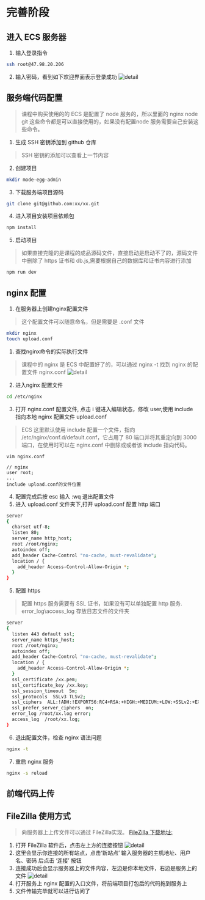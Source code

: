 # 完善阶段

## 进入 ECS 服务器
1. 输入登录指令
```bash
ssh root@47.98.20.206
```
2. 输入密码，看到如下欢迎界面表示登录成功
![detail](../images/ecs1.jpg)

## 服务端代码配置
> 课程中购买使用的的 ECS 是配置了 node 服务的，所以里面的 nginx node git 这些命令都是可以直接使用的，如果没有配置node 服务需要自己安装这些命令。
1. 生成 SSH 密钥添加到 github 仓库
> SSH 密钥的添加可以查看上一节内容
2. 创建项目
```bash
mkdir mode-egg-admin
```
3. 下载服务端项目源码
```bash
git clone git@github.com:xx/xx.git
```
4. 进入项目安装项目依赖包
```bash
npm install
```
5. 启动项目
> 如果直接克隆的是课程的成品源码文件，直接启动是启动不了的，源码文件中删除了 https 证书和 db.js,需要根据自己的数据库和证书内容进行添加 
```bash
npm run dev
```
## nginx 配置
1. 在服务器上创建nginx配置文件
> 这个配置文件可以随意命名，但是需要是 .conf 文件
```bash
mkdir nginx
touch upload.conf
```
1. 查找nginx命令的实际执行文件
> 课程中的 nginx 是 ECS 中配置好了的，可以通过 nginx -t 找到 nginx 的配置文件 nginx.conf
![detail](../images/nginx1.png)
2. 进入nginx 配置文件
```bash
cd /etc/nginx
```
3. 打开 nginx.conf 配置文件, 点击 i 键进入编辑状态，修改 user,使用 include 指向本地 nginx 配置文件 upload.conf
> ECS 这里默认使用 include 配置一个文件，指向 /etc/nginx/conf.d/default.conf，它占用了 80 端口并将其重定向到 3000端口，在使用时可以在 nginx.conf 中删除或或者该 include 指向代码。
```
vim nginx.conf

// nginx
user root;
...
include upload.conf的文件位置
```
4. 配置完成后按 esc 输入 :wq 退出配置文件
5. 进入 upload.conf 文件夹下,打开 upload.conf 配置 http 端口
```bash
server
{ 
  charset utf-8;
  listen 80;
  server_name http_host;
  root /root/nginx;
  autoindex off;
  add_header Cache-Control "no-cache, must-revalidate";
  location / { 
    add_header Access-Control-Allow-Origin *;
  }
}
```
5. 配置 https
> 配置 https 服务需要有 SSL 证书，如果没有可以单独配置 http 服务. error_log\access_log 存放日志文件的文件夹
```bash
server
{
  listen 443 default ssl;
  server_name https_host;
  root /root/nginx;
  autoindex off;
  add_header Cache-Control "no-cache, must-revalidate";
  location / {
    add_header Access-Control-Allow-Origin *;
  }
  ssl_certificate /xx.pem;
  ssl_certificate_key /xx.key;
  ssl_session_timeout  5m;
  ssl_protocols  SSLv3 TLSv2;
  ssl_ciphers  ALL:!ADH:!EXPORT56:RC4+RSA:+HIGH:+MEDIUM:+LOW:+SSLv2:+EXP;
  ssl_prefer_server_ciphers  on;
  error_log /root/xx.log error;
  access_log  /root/xx.log;
}
```
6. 退出配置文件，检查 nginx 语法问题
```bash
nginx -t 
```
7. 重启 nginx 服务
```bash
nginx -s reload
```

## 前端代码上传

## FileZilla 使用方式
> 向服务器上上传文件可以通过 FileZilla实现。 [FileZilla 下载地址:](https://filezilla-project.org/)
1. 打开 FileZilla 软件后，点击左上方的连接按钮
![detail](../images/filezilla1.jpg)
2. 这里会显示你连接的所有站点，点击‘新站点’ 输入服务器的主机地址、用户名、密码 后点击 ‘连接’ 按钮
3. 连接成功后会显示服务器上的文件内容，左边是你本地文件，右边是服务上的文件
![detail](../images/filezilla2.jpg)
4. 打开服务上 nginx 配置的入口文件，将前端项目打包后的代码拖到服务上
5. 文件传输完毕就可以进行访问了
